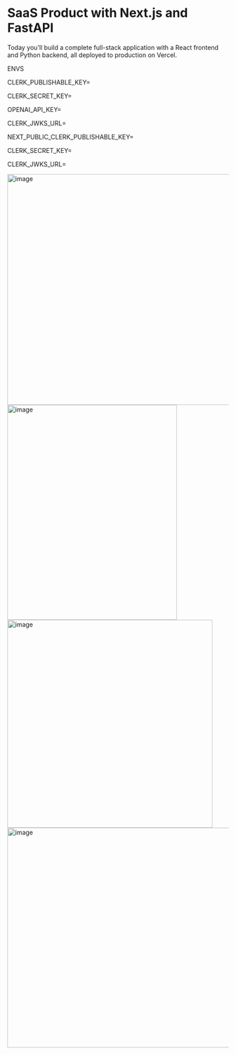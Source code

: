 # SaaS Product with Next.js and FastAPI
Today you'll build a complete full-stack application with a React frontend and Python backend, all deployed to production on Vercel.

ENVS

CLERK_PUBLISHABLE_KEY=

CLERK_SECRET_KEY=

OPENAI_API_KEY=

CLERK_JWKS_URL=




NEXT_PUBLIC_CLERK_PUBLISHABLE_KEY=

CLERK_SECRET_KEY=

CLERK_JWKS_URL=



<img width="897" height="524" alt="image" src="https://github.com/user-attachments/assets/d9372210-2b73-4827-ab9e-99c8e40bb289" />



<img width="386" height="488" alt="image" src="https://github.com/user-attachments/assets/73b8c398-6a36-4a30-914c-03eefe3fd324" />


<img width="467" height="472" alt="image" src="https://github.com/user-attachments/assets/6a97db0c-e011-498a-a0bb-13ad4f7326e5" />



<img width="844" height="499" alt="image" src="https://github.com/user-attachments/assets/96cca382-3316-4e69-879a-617bd51b9004" />

